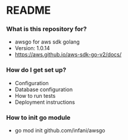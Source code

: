 # README #

### What is this repository for? ###

* awsgo for aws sdk golang
* Version: 1.0.14
* https://aws.github.io/aws-sdk-go-v2/docs/

### How do I get set up? ###

* Configuration
* Database configuration
* How to run tests
* Deployment instructions

### How to init go module

* go mod init github.com/infani/awsgo
